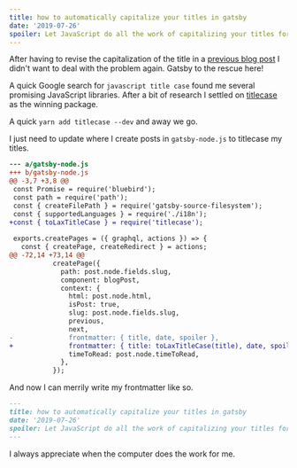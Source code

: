 ```yaml
---
title: how to automatically capitalize your titles in gatsby
date: '2019-07-26'
spoiler: Let JavaScript do all the work of capitalizing your titles for you.
---
```


After having to revise the capitalization of the title in a [previous blog post](/use-gatsby-for-ecommerce) I didn't want to deal with the problem again. Gatsby to the rescue here!

A quick Google search for `javascript title case` found me several promising JavaScript libraries. After a bit of research I settled on [titlecase](https://www.npmjs.com/package/titlecase) as the winning package.

A quick `yarn add titlecase --dev` and away we go.

I just need to update where I create posts in `gatsby-node.js` to titlecase my titles.

```diff
--- a/gatsby-node.js
+++ b/gatsby-node.js
@@ -3,7 +3,8 @@
 const Promise = require('bluebird');
 const path = require('path');
 const { createFilePath } = require('gatsby-source-filesystem');
 const { supportedLanguages } = require('./i18n');
+const { toLaxTitleCase } = require('titlecase');
 
 exports.createPages = ({ graphql, actions }) => {
   const { createPage, createRedirect } = actions;
@@ -72,14 +73,14 @@
           createPage({
             path: post.node.fields.slug,
             component: blogPost,
             context: {
               html: post.node.html,
               isPost: true,
               slug: post.node.fields.slug,
               previous,
               next,
-              frontmatter: { title, date, spoiler },
+              frontmatter: { title: toLaxTitleCase(title), date, spoiler },
               timeToRead: post.node.timeToRead,
             },
           });
```

And now I can merrily write my frontmatter like so.

```markdown
---
title: how to automatically capitalize your titles in gatsby
date: '2019-07-26'
spoiler: Let JavaScript do all the work of capitalizing your titles for you.
---
```

I always appreciate when the computer does the work for me.